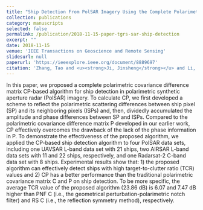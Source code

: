 ```yaml
---
title: "Ship Detection From PolSAR Imagery Using the Complete Polarimetric Covariance Difference Matrix"
collection: publications
category: manuscripts
selected: false
permalink: /publication/2018-11-15-paper-tgrs-sar-ship-detection
excerpt: ""
date: 2018-11-15
venue: 'IEEE Transactions on Geoscience and Remote Sensing'
slidesurl: null
paperurl: 'https://ieeexplore.ieee.org/document/8889697'
citation: 'Zhang, Tao and <u><strong>Ji, Jinsheng</strong></u> and Li, Xiaofeng and Yu, Wenxian and Xiong, Huilin, "Ship Detection From PolSAR Imagery Using the Complete Polarimetric Covariance Difference Matrix," in IEEE Transactions on Geoscience and Remote Sensing, vol. 57, no. 5, pp. 2824-2839, May 2019, doi: 10.1109/TGRS.2018.2877821.'
---
```

In this paper, we proposed a complete polarimetric covariance difference matrix CP-based algorithm for ship detection in polarimetric synthetic aperture radar (PolSAR) imagery. To calculate CP, we first developed a scheme to reflect the polarimetric scattering differences between ship pixel (SP) and its neighboring pixels (ISPs) and, then, dividedly accumulated the amplitude and phase differences between SP and ISPs. Compared to the polarimetric covariance difference matrix P developed in our earlier work, CP effectively overcomes the drawback of the lack of the phase information in P. To demonstrate the effectiveness of the proposed algorithm, we applied the CP-based ship detection algorithm to four PolSAR data sets, including one UAVSAR L-band data set with 21 ships, two AIRSAR L-band data sets with 11 and 22 ships, respectively, and one Radarsat-2 C-band data set with 8 ships. Experimental results show that: 1) the proposed algorithm can effectively detect ships with high target-to-clutter ratio (TCR) values and 2) CP has a better performance than the traditional polarimetric covariance matrix C and P on ship detection. To be more specific, the average TCR value of the proposed algorithm (23.86 dB) is 6.07 and 7.47 dB higher than PNF C (i.e., the geometrical perturbation-polarimetric notch filter) and RS C (i.e., the reflection symmetry method), respectively.
